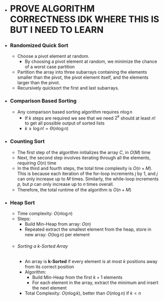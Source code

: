 - # PROVE ALGORITHM CORRECTNESS IDK WHERE THIS IS BUT I NEED TO LEARN

- ### Randomized Quick Sort
	- Choose a pivot element at random.  
		- By choosing a pivot element at random, we minimize the chance of a worst case partition
	- Partition the array into three subarrays containing the elements smaller than the pivot, the pivot element itself, and the elements larger than the pivot.  
	- Recursively quicksort the first and last subarrays.

- ### Comparison Based Sorting
	- Any comparison based sorting algorithm requires $n \log n$
		- If $k$ steps are required we see that we need $2^k$ should at least $n!$ to get all possible output of sorted lists
		- $k \ge \log n! = \Theta(n \log n)$

- ### Counting Sort
	- The first step of the algorithm initializes the array $C$, in $O(M)$ time
	- Next, the second step involves iterating through all the elements, requiring $O(n)$ time
	- In the third and fourth steps, the total time complexity is $O(n+M)$. This is  because each iteration of the for-loop increments $j$ by $1$, and $j$  can only increase up to $M$ times. Similarly, the while-loop  increments 𝑝, but 𝑝 can only increase up to 𝑛 times overall.  
	- Therefore, the total runtime of the algorithm is $O(n+M)$

- ### Heap Sort
	- Time complexity: $O(n \log n)$
	- Steps:
		- Build Min-Heap from array: $O(n)$
		- Repeated extract the smallest element from the heap, store in new array: $O(\log n)$ per element
	- ###### Sorting a k-Sorted Array
		- An array is **k-Sorted** if every element is at most $k$ positions away from its correct position
		- Algorithm:
			- Build Min-Heap from the first $k+1$ elements
			- For each element in the array, extract the minimum and insert the next element
		- Total Complexity: $O(n \log k)$, better than $O(n \log n)$ if $k < n$

